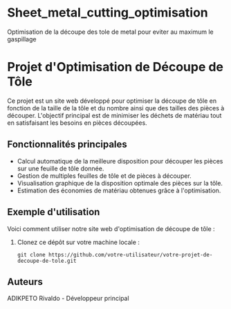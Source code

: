 # Sheet_metal_cutting_optimisation
Optimisation de la découpe des tole de metal pour eviter au maximum le gaspillage
# Projet d'Optimisation de Découpe de Tôle

Ce projet est un site web développé pour optimiser la découpe de tôle en fonction de la taille de la tôle et du nombre ainsi que des tailles des pièces à découper. L'objectif principal est de minimiser les déchets de matériau tout en satisfaisant les besoins en pièces découpées.

## Fonctionnalités principales

- Calcul automatique de la meilleure disposition pour découper les pièces sur une feuille de tôle donnée.
- Gestion de multiples feuilles de tôle et de pièces à découper.
- Visualisation graphique de la disposition optimale des pièces sur la tôle.
- Estimation des économies de matériau obtenues grâce à l'optimisation.

## Exemple d'utilisation

Voici comment utiliser notre site web d'optimisation de découpe de tôle :

1. Clonez ce dépôt sur votre machine locale :
   ```shell
   git clone https://github.com/votre-utilisateur/votre-projet-de-decoupe-de-tole.git
## Auteurs
ADIKPETO Rivaldo - Développeur principal
